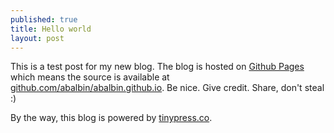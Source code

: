 ```yaml
---
published: true
title: Hello world
layout: post
---
```

This is a test post for my new blog. The blog is hosted on [Github Pages](http://pages.github.com/) which means the source is available at [github.com/abalbin/abalbin.github.io](http://github.com/abalbin/abalbin.github.io). Be nice. Give credit. Share, don't steal :)

By the way, this blog is powered by [tinypress.co](https://tinypress.co).